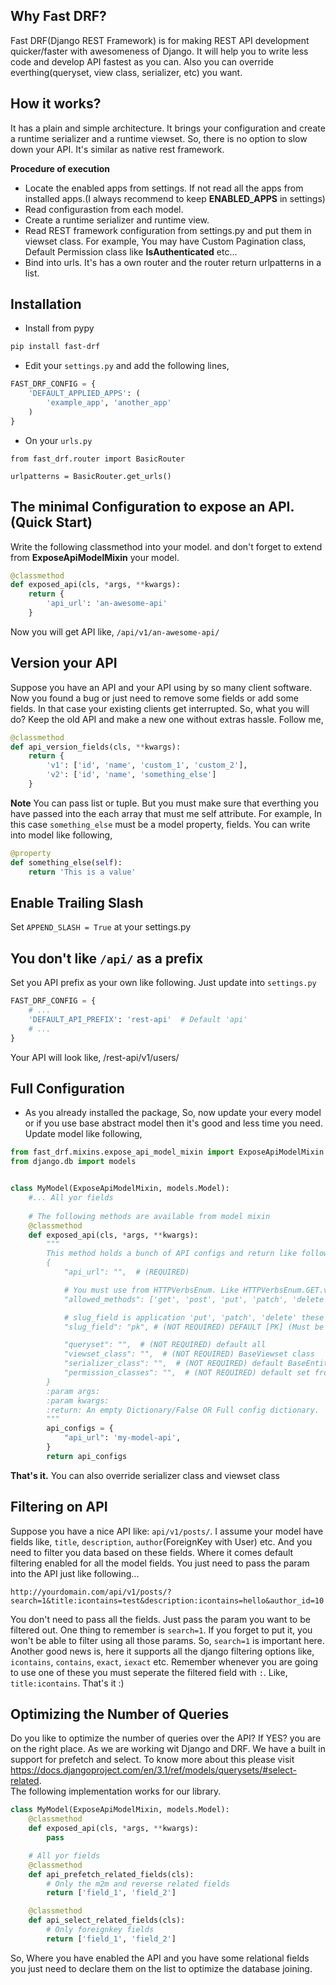 ## Why Fast DRF?
Fast DRF(Django REST Framework) is for making REST API development quicker/faster with awesomeness of Django. It will help you to write less code and develop API fastest as you can. Also you can override everthing(queryset, view class, serializer, etc) you want.

## How it works?
It has a plain and simple architecture. It brings your configuration and create a runtime serializer and a runtime viewset. So, there is no option to slow down your API. It's similar as native rest framework.  

**Procedure of execution**  
* Locate the enabled apps from settings. If not read all the apps from installed apps.(I always recommend to keep **ENABLED_APPS** in settings)  
* Read configurastion from each model.  
* Create a runtime serializer and runtime view.  
* Read REST framework configuration from settings.py and put them in viewset class. For example, You may have Custom Pagination class, Default Permission class like **IsAuthenticated** etc...  
* Bind into urls. It's has a own router and the router return urlpatterns in a list.  

## Installation
* Install from pypy  
```bash
pip install fast-drf
```

* Edit your `settings.py` and add the following lines,
```python
FAST_DRF_CONFIG = {
    'DEFAULT_APPLIED_APPS': (
        'example_app', 'another_app'
    )
}
```

* On your `urls.py`
```
from fast_drf.router import BasicRouter

urlpatterns = BasicRouter.get_urls()
```

## The minimal Configuration to expose an API.(Quick Start)
Write the following classmethod into your model. and don't forget to extend from **ExposeApiModelMixin** your model.
```python
@classmethod
def exposed_api(cls, *args, **kwargs):
    return {
        'api_url': 'an-awesome-api'
    }
```
Now you will get API like, `/api/v1/an-awesome-api/`

## Version your API
Suppose you have an API and your API using by so many client software. Now you found a bug or just need to remove some fields or add some fields. In that case your existing clients get interrupted. So, what you will do? Keep the old API and make a new one without extras hassle. Follow me,
```python
@classmethod
def api_version_fields(cls, **kwargs):
    return {
        'v1': ['id', 'name', 'custom_1', 'custom_2'],
        'v2': ['id', 'name', 'something_else']
    }
```
**Note** You can pass list or tuple. But you must make sure that everthing you have passed into the each array that must me self attribute. For example, In this case `something_else` must be a model property, fields. You can write into model like following,
```python
@property
def something_else(self):
    return 'This is a value'
```

## Enable Trailing Slash
Set `APPEND_SLASH = True` at your settings.py

## You don't like `/api/` as a prefix
Set you API prefix as your own like following. Just update into `settings.py`
```python
FAST_DRF_CONFIG = {
    # ...
    'DEFAULT_API_PREFIX': 'rest-api'  # Default 'api'
    # ...
}
```
Your API will look like, /rest-api/v1/users/

## Full Configuration
* As you already installed the package, So, now update your every model or if you use base abstract model then it's good and less time you need. Update model like following,
```python
from fast_drf.mixins.expose_api_model_mixin import ExposeApiModelMixin
from django.db import models


class MyModel(ExposeApiModelMixin, models.Model):
    #... All yor fields
    
    # The following methods are available from model mixin
    @classmethod
    def exposed_api(cls, *args, **kwargs):
        """
        This method holds a bunch of API configs and return like following...
        {
            "api_url": "",  # (REQUIRED)

            # You must use from HTTPVerbsEnum. Like HTTPVerbsEnum.GET.value, HTTPVerbsEnum.POST.value
            "allowed_methods": ['get', 'post', 'put', 'patch', 'delete'], # (NOT REQUIRED)

            # slug_field is application 'put', 'patch', 'delete' these methods
            "slug_field": "pk", # (NOT REQUIRED) DEFAULT [PK] (Must be model field, unique or primary key)

            "queryset": "",  # (NOT REQUIRED) default all
            "viewset_class": "",  # (NOT REQUIRED) BaseViewset class
            "serializer_class": "",  # (NOT REQUIRED) default BaseEntitySerializer
            "permission_classes": "",  # (NOT REQUIRED) default set from settings
        }
        :param args:
        :param kwargs:
        :return: An empty Dictionary/False OR Full config dictionary.
        """
        api_configs = {
            "api_url": 'my-model-api',
        }
        return api_configs

```

**That's it.** You can also override serializer class and viewset class


## Filtering on API
Suppose you have a nice API like: `api/v1/posts/`. I assume your model have fields like, `title`, `description`, `author`(ForeignKey with User) etc. And you need to filter you data based on these fields. Where it comes default filtering enabled for all the model fields. You just need to pass the param into the API just like following...

```
http://yourdomain.com/api/v1/posts/?search=1&title:icontains=test&description:icontains=hello&author_id=10
```
You don't need to pass all the fields. Just pass the param you want to be filtered out. One thing to remember is `search=1`. If you forget to put it, you won't be able to filter using all those params. So, `search=1` is important here. Another good news is, here it supports all the django filtering options like, `icontains`, `contains`, `exact`, `iexact` etc. Remember whenever you are going to use one of these you must seperate the filtered field with `:`. Like, `title:icontains`. That's it :)


## Optimizing the Number of Queries
Do you like to optimize the number of queries over the API? If YES? you are on the right place. As we are working wit Django and DRF. We have a built in support for prefetch and select. To know more about this please visit https://docs.djangoproject.com/en/3.1/ref/models/querysets/#select-related.  
The following implementation works for our library.
```python
class MyModel(ExposeApiModelMixin, models.Model):
    @classmethod
    def exposed_api(cls, *args, **kwargs):
        pass

    # All yor fields
    @classmethod
    def api_prefetch_related_fields(cls):
        # Only the m2m and reverse related fields
        return ['field_1', 'field_2']

    @classmethod
    def api_select_related_fields(cls):
        # Only foreignkey fields
        return ['field_1', 'field_2']
```
So, Where you have enabled the API and you have some relational fields you just need to declare them on the list to optimize the database joining.
